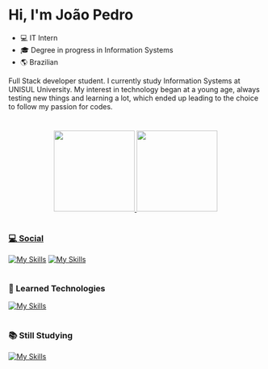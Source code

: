 # Hi, I'm João Pedro

- 💻 IT Intern
- ‍🎓 Degree in progress in Information Systems
- 🌎 Brazilian

Full Stack developer student. I currently study Information Systems at UNISUL University. My interest in technology began at a young age, always testing new things and learning a lot, which ended up leading to the choice to follow my passion for codes.

#

<div align="center">
  <a href="https://github.com/jternesconte">
  <img height="160em" src="https://github-readme-stats.vercel.app/api?username=jternesconte&show_icons=true&theme=dracula&include_all_commits=true&count_private=true"/>
  <img height="160em" src="https://github-readme-stats.vercel.app/api/top-langs/?username=jternesconte&layout=compact&langs_count=7&theme=dracula"/>
</div>

#

### 💻 Social

[![My Skills](https://skillicons.dev/icons?i=instagram)](https://www.instagram.com/jternesconte/)
[![My Skills](https://skillicons.dev/icons?i=linkedin)](https://www.linkedin.com/in/jo%C3%A3o-pedro-ternes-conte/)

#

### 🧠 Learned Technologies

[![My Skills](https://skillicons.dev/icons?i=flutter,react,js,html,css,postgres,git)](https://skillicons.dev)
    

#

### 📚 Still Studying
[![My Skills](https://skillicons.dev/icons?i=java,spring,ts,angular,ts,nodejs)](https://skillicons.dev)

#
